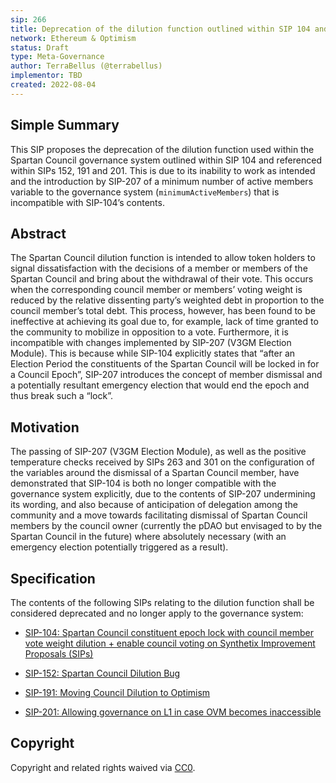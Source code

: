 ```yaml
---
sip: 266
title: Deprecation of the dilution function outlined within SIP 104 and referenced within SIPs 152, 191 and 201
network: Ethereum & Optimism
status: Draft
type: Meta-Governance
author: TerraBellus (@terrabellus)
implementor: TBD
created: 2022-08-04
---
```


<!--You can leave these HTML comments in your merged SIP and delete the visible duplicate text guides, they will not appear and may be helpful to refer to if you edit it again. This is the suggested template for new SIPs. Note that an SIP number will be assigned by an editor. When opening a pull request to submit your SIP, please use an abbreviated title in the filename, `sip-draft_title_abbrev.md`. The title should be 44 characters or less.-->

## Simple Summary

<!--"If you can't explain it simply, you don't understand it well enough." Simply describe the outcome the proposed changes intends to achieve. This should be non-technical and accessible to a casual community member.-->

This SIP proposes the deprecation of the dilution function used within the Spartan Council governance system outlined within SIP 104 and referenced within SIPs 152, 191 and 201. This is due to its inability to work as intended and the introduction by SIP-207 of a minimum number of active members variable to the governance system (`minimumActiveMembers`) that is incompatible with SIP-104’s contents.

## Abstract

<!--A short (~200 word) description of the proposed change, the abstract should clearly describe the proposed change. This is what *will* be done if the SIP is implemented, not *why* it should be done or *how* it will be done. If the SIP proposes deploying a new contract, write, "we propose to deploy a new contract that will do x".-->

The Spartan Council dilution function is intended to allow token holders to signal dissatisfaction with the decisions of a member or members of the Spartan Council and bring about the withdrawal of their vote. This occurs when the corresponding council member or members’ voting weight is reduced by the relative dissenting party’s weighted debt in proportion to the council member’s total debt. This process, however, has been found to be ineffective at achieving its goal due to, for example, lack of time granted to the community to mobilize in opposition to a vote. Furthermore, it is incompatible with changes implemented by SIP-207 (V3GM Election Module). This is because while SIP-104 explicitly states that “after an Election Period the constituents of the Spartan Council will be locked in for a Council Epoch”, SIP-207 introduces the concept of member dismissal and a potentially resultant emergency election that would end the epoch and thus break such a “lock”.

## Motivation

<!--This is the problem statement. This is the *why* of the SIP. It should clearly explain *why* the current state of the protocol is inadequate.  It is critical that you explain *why* the change is needed, if the SIP proposes changing how something is calculated, you must address *why* the current calculation is innaccurate or wrong. This is not the place to describe how the SIP will address the issue!-->

The passing of SIP-207 (V3GM Election Module), as well as the positive temperature checks received by SIPs 263 and 301 on the configuration of the variables around the dismissal of a Spartan Council member, have demonstrated that SIP-104 is both no longer compatible with the governance system explicitly, due to the contents of SIP-207 undermining its wording, and also because of anticipation of delegation among the community and a move towards facilitating dismissal of Spartan Council members by the council owner (currently the pDAO but envisaged to by the Spartan Council in the future) where absolutely necessary (with an emergency election potentially triggered as a result).

## Specification

<!--The specification should describe the syntax and semantics of any new feature, there are five sections
1. Overview
2. Rationale
3. Technical Specification
4. Test Cases
5. Configurable Values
-->

The contents of the following SIPs relating to the dilution function shall be considered deprecated and no longer apply to the governance system:

-	[SIP-104: Spartan Council constituent epoch lock with council member vote weight dilution + enable council voting on Synthetix Improvement Proposals (SIPs)](https://sips.synthetix.io/sips/sip-201/)

-	[SIP-152: Spartan Council Dilution Bug](https://sips.synthetix.io/sips/sip-152/)

-	[SIP-191: Moving Council Dilution to Optimism](https://sips.synthetix.io/sips/sip-191/)

-	[SIP-201: Allowing governance on L1 in case OVM becomes inaccessible](https://sips.synthetix.io/sips/sip-201/)

## Copyright

Copyright and related rights waived via [CC0](https://creativecommons.org/publicdomain/zero/1.0/).
